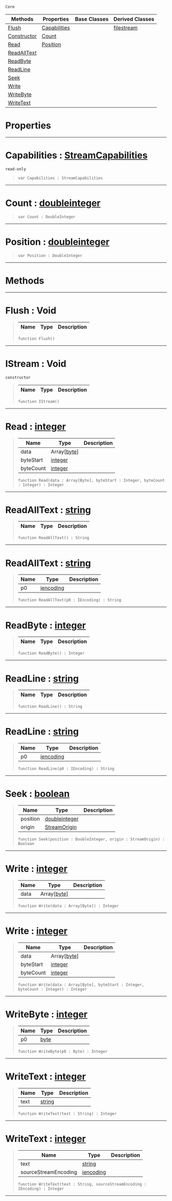  `Core`

|Methods|Properties|Base Classes|Derived Classes|
|---|---|---|---|
|[ Flush](https://github.com/zeroengineteam/ZeroDocs/blob/master/code_reference/nada_base_types/istream.markdown#flush-void)|[ Capabilities](https://github.com/zeroengineteam/ZeroDocs/blob/master/code_reference/nada_base_types/istream.markdown#capabilities-zero-engine)| |[filestream](https://github.com/zeroengineteam/ZeroDocs/blob/master/code_reference/nada_base_types/filestream.markdown)|
|[ Constructor](https://github.com/zeroengineteam/ZeroDocs/blob/master/code_reference/nada_base_types/istream.markdown#istream-void)|[ Count](https://github.com/zeroengineteam/ZeroDocs/blob/master/code_reference/nada_base_types/istream.markdown#count-zero-engine-docume)| | |
|[ Read](https://github.com/zeroengineteam/ZeroDocs/blob/master/code_reference/nada_base_types/istream.markdown#read-zero-engine-documen)|[ Position](https://github.com/zeroengineteam/ZeroDocs/blob/master/code_reference/nada_base_types/istream.markdown#position-zero-engine-doc)| | |
|[ ReadAllText](https://github.com/zeroengineteam/ZeroDocs/blob/master/code_reference/nada_base_types/istream.markdown#readalltext-zero-engine)| | | |
|[ ReadByte](https://github.com/zeroengineteam/ZeroDocs/blob/master/code_reference/nada_base_types/istream.markdown#readbyte-zero-engine-doc)| | | |
|[ ReadLine](https://github.com/zeroengineteam/ZeroDocs/blob/master/code_reference/nada_base_types/istream.markdown#readline-zero-engine-doc)| | | |
|[ Seek](https://github.com/zeroengineteam/ZeroDocs/blob/master/code_reference/nada_base_types/istream.markdown#seek-zero-engine-documen)| | | |
|[ Write](https://github.com/zeroengineteam/ZeroDocs/blob/master/code_reference/nada_base_types/istream.markdown#write-zero-engine-docume)| | | |
|[ WriteByte](https://github.com/zeroengineteam/ZeroDocs/blob/master/code_reference/nada_base_types/istream.markdown#writebyte-zero-engine-do)| | | |
|[ WriteText](https://github.com/zeroengineteam/ZeroDocs/blob/master/code_reference/nada_base_types/istream.markdown#writetext-zero-engine-do)| | | |


 #  Properties


---  
 #  Capabilities : [StreamCapabilities](https://github.com/zeroengineteam/ZeroDocs/blob/master/code_reference/flags_reference.markdown#streamcapabilities)

 `read-only`

> 
> ``` lang=cpp, name=Nada
> var Capabilities : StreamCapabilities


---  
 #  Count : [doubleinteger](https://github.com/zeroengineteam/ZeroDocs/blob/master/code_reference/nada_base_types/doubleinteger.markdown)

> 
> ``` lang=cpp, name=Nada
> var Count : DoubleInteger


---  
 #  Position : [doubleinteger](https://github.com/zeroengineteam/ZeroDocs/blob/master/code_reference/nada_base_types/doubleinteger.markdown)

> 
> ``` lang=cpp, name=Nada
> var Position : DoubleInteger


---  
 #  Methods


---  
 #  Flush : Void

> 
> |Name|Type|Description|
> |---|---|---|
> ``` lang=cpp, name=Nada
> function Flush()
> ``` 


---  
 #  IStream : Void

 `constructor`

> 
> |Name|Type|Description|
> |---|---|---|
> ``` lang=cpp, name=Nada
> function IStream()
> ``` 


---  
 #  Read : [integer](https://github.com/zeroengineteam/ZeroDocs/blob/master/code_reference/nada_base_types/integer.markdown)

> 
> |Name|Type|Description|
> |---|---|---|
> |data|Array[[byte](https://github.com/zeroengineteam/ZeroDocs/blob/master/code_reference/nada_base_types/byte.markdown)]| |
> |byteStart|[integer](https://github.com/zeroengineteam/ZeroDocs/blob/master/code_reference/nada_base_types/integer.markdown)| |
> |byteCount|[integer](https://github.com/zeroengineteam/ZeroDocs/blob/master/code_reference/nada_base_types/integer.markdown)| |
> ``` lang=cpp, name=Nada
> function Read(data : Array[Byte], byteStart : Integer, byteCount : Integer) : Integer
> ``` 


---  
 #  ReadAllText : [string](https://github.com/zeroengineteam/ZeroDocs/blob/master/code_reference/nada_base_types/string.markdown)

> 
> |Name|Type|Description|
> |---|---|---|
> ``` lang=cpp, name=Nada
> function ReadAllText() : String
> ``` 


---  
 #  ReadAllText : [string](https://github.com/zeroengineteam/ZeroDocs/blob/master/code_reference/nada_base_types/string.markdown)

> 
> |Name|Type|Description|
> |---|---|---|
> |p0|[iencoding](https://github.com/zeroengineteam/ZeroDocs/blob/master/code_reference/nada_base_types/iencoding.markdown)| |
> ``` lang=cpp, name=Nada
> function ReadAllText(p0 : IEncoding) : String
> ``` 


---  
 #  ReadByte : [integer](https://github.com/zeroengineteam/ZeroDocs/blob/master/code_reference/nada_base_types/integer.markdown)

> 
> |Name|Type|Description|
> |---|---|---|
> ``` lang=cpp, name=Nada
> function ReadByte() : Integer
> ``` 


---  
 #  ReadLine : [string](https://github.com/zeroengineteam/ZeroDocs/blob/master/code_reference/nada_base_types/string.markdown)

> 
> |Name|Type|Description|
> |---|---|---|
> ``` lang=cpp, name=Nada
> function ReadLine() : String
> ``` 


---  
 #  ReadLine : [string](https://github.com/zeroengineteam/ZeroDocs/blob/master/code_reference/nada_base_types/string.markdown)

> 
> |Name|Type|Description|
> |---|---|---|
> |p0|[iencoding](https://github.com/zeroengineteam/ZeroDocs/blob/master/code_reference/nada_base_types/iencoding.markdown)| |
> ``` lang=cpp, name=Nada
> function ReadLine(p0 : IEncoding) : String
> ``` 


---  
 #  Seek : [boolean](https://github.com/zeroengineteam/ZeroDocs/blob/master/code_reference/nada_base_types/boolean.markdown)

> 
> |Name|Type|Description|
> |---|---|---|
> |position|[doubleinteger](https://github.com/zeroengineteam/ZeroDocs/blob/master/code_reference/nada_base_types/doubleinteger.markdown)| |
> |origin|[StreamOrigin](https://github.com/zeroengineteam/ZeroDocs/blob/master/code_reference/enum_reference.markdown#streamorigin)| |
> ``` lang=cpp, name=Nada
> function Seek(position : DoubleInteger, origin : StreamOrigin) : Boolean
> ``` 


---  
 #  Write : [integer](https://github.com/zeroengineteam/ZeroDocs/blob/master/code_reference/nada_base_types/integer.markdown)

> 
> |Name|Type|Description|
> |---|---|---|
> |data|Array[[byte](https://github.com/zeroengineteam/ZeroDocs/blob/master/code_reference/nada_base_types/byte.markdown)]| |
> ``` lang=cpp, name=Nada
> function Write(data : Array[Byte]) : Integer
> ``` 


---  
 #  Write : [integer](https://github.com/zeroengineteam/ZeroDocs/blob/master/code_reference/nada_base_types/integer.markdown)

> 
> |Name|Type|Description|
> |---|---|---|
> |data|Array[[byte](https://github.com/zeroengineteam/ZeroDocs/blob/master/code_reference/nada_base_types/byte.markdown)]| |
> |byteStart|[integer](https://github.com/zeroengineteam/ZeroDocs/blob/master/code_reference/nada_base_types/integer.markdown)| |
> |byteCount|[integer](https://github.com/zeroengineteam/ZeroDocs/blob/master/code_reference/nada_base_types/integer.markdown)| |
> ``` lang=cpp, name=Nada
> function Write(data : Array[Byte], byteStart : Integer, byteCount : Integer) : Integer
> ``` 


---  
 #  WriteByte : [integer](https://github.com/zeroengineteam/ZeroDocs/blob/master/code_reference/nada_base_types/integer.markdown)

> 
> |Name|Type|Description|
> |---|---|---|
> |p0|[byte](https://github.com/zeroengineteam/ZeroDocs/blob/master/code_reference/nada_base_types/byte.markdown)| |
> ``` lang=cpp, name=Nada
> function WriteByte(p0 : Byte) : Integer
> ``` 


---  
 #  WriteText : [integer](https://github.com/zeroengineteam/ZeroDocs/blob/master/code_reference/nada_base_types/integer.markdown)

> 
> |Name|Type|Description|
> |---|---|---|
> |text|[string](https://github.com/zeroengineteam/ZeroDocs/blob/master/code_reference/nada_base_types/string.markdown)| |
> ``` lang=cpp, name=Nada
> function WriteText(text : String) : Integer
> ``` 


---  
 #  WriteText : [integer](https://github.com/zeroengineteam/ZeroDocs/blob/master/code_reference/nada_base_types/integer.markdown)

> 
> |Name|Type|Description|
> |---|---|---|
> |text|[string](https://github.com/zeroengineteam/ZeroDocs/blob/master/code_reference/nada_base_types/string.markdown)| |
> |sourceStreamEncoding|[iencoding](https://github.com/zeroengineteam/ZeroDocs/blob/master/code_reference/nada_base_types/iencoding.markdown)| |
> ``` lang=cpp, name=Nada
> function WriteText(text : String, sourceStreamEncoding : IEncoding) : Integer
> ``` 


---  
 

 